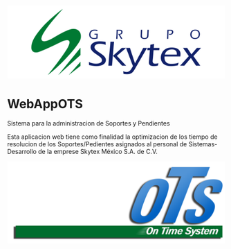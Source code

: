 ![Screenshot](https://github.com/fer930401/WebAppOTS/blob/master/materialDesing/Media/skytex.png)

# WebAppOTS
Sistema para la administracion de Soportes y Pendientes

Esta aplicacion web tiene como finalidad la optimizacion de los tiempo de resolucion de los Soportes/Pedientes asignados al personal de Sistemas-Desarrollo de la emprese Skytex México S.A. de C.V.

![Screenshot](https://github.com/fer930401/WebAppOTS/blob/master/materialDesing/Media/logo_OTS.png)
